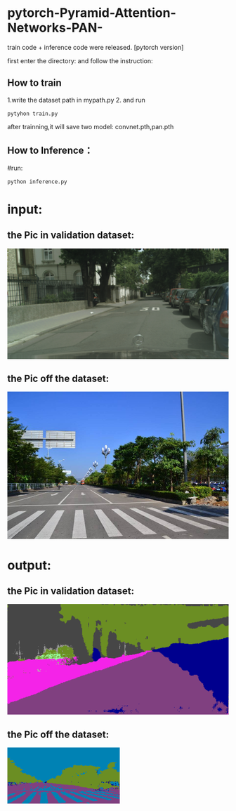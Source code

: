 # pytorch-Pyramid-Attention-Networks-PAN-
train code + inference code were released. [pytorch version]

first enter the directory:
and follow the instruction:
## How to train
1.write the dataset path in mypath.py
2. and run 
```
pytyhon train.py
```
after trainning,it will save two model: convnet.pth,pan.pth
## How to Inference：
#run:
```
python inference.py
```
# input:
## the Pic in validation dataset:
![image](https://github.com/Andy-zhujunwen/pytorch-Pyramid-Attention-Networks-PAN-/blob/master/pan%2Bcityspaces/s3.png)

## the Pic off the dataset:
![image](https://github.com/Andy-zhujunwen/pytorch-Pyramid-Attention-Networks-PAN-/blob/master/pan%2Bcityspaces/s1.jpeg)

# output:
## the Pic in validation dataset:
![image](https://github.com/Andy-zhujunwen/pytorch-Pyramid-Attention-Networks-PAN-/blob/master/pan%2Bcityspaces/testjpg.png)

## the Pic off the dataset:
![image](https://github.com/Andy-zhujunwen/pytorch-Pyramid-Attention-Networks-PAN-/blob/master/pan%2Bcityspaces/testjpg1.png)
